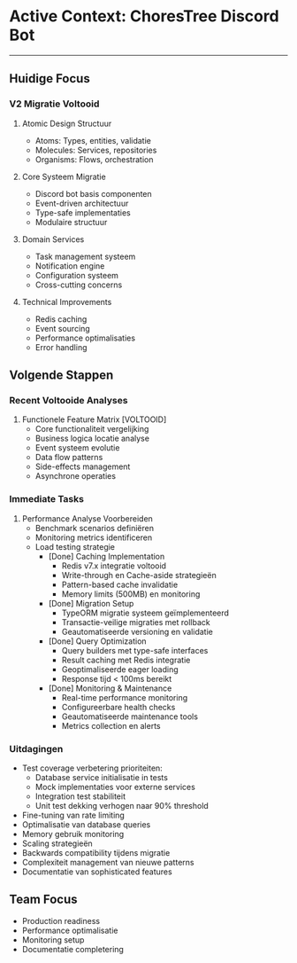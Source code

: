 # Active Context: ChoresTree Discord Bot

---

## Huidige Focus

### V2 Migratie Voltooid
1. Atomic Design Structuur
   - Atoms: Types, entities, validatie
   - Molecules: Services, repositories
   - Organisms: Flows, orchestration

2. Core Systeem Migratie
   - Discord bot basis componenten
   - Event-driven architectuur
   - Type-safe implementaties
   - Modulaire structuur

3. Domain Services
   - Task management systeem
   - Notification engine
   - Configuration systeem
   - Cross-cutting concerns

4. Technical Improvements
   - Redis caching
   - Event sourcing
   - Performance optimalisaties
   - Error handling

## Volgende Stappen

### Recent Voltooide Analyses
1. Functionele Feature Matrix [VOLTOOID]
   - Core functionaliteit vergelijking
   - Business logica locatie analyse
   - Event systeem evolutie
   - Data flow patterns
   - Side-effects management
   - Asynchrone operaties

### Immediate Tasks
1. Performance Analyse Voorbereiden
   - Benchmark scenarios definiëren
   - Monitoring metrics identificeren
   - Load testing strategie
     - [Done] Caching Implementation
       * Redis v7.x integratie voltooid
       * Write-through en Cache-aside strategieën
       * Pattern-based cache invalidatie
       * Memory limits (500MB) en monitoring
     - [Done] Migration Setup
       * TypeORM migratie systeem geïmplementeerd
       * Transactie-veilige migraties met rollback
       * Geautomatiseerde versioning en validatie
     - [Done] Query Optimization
       * Query builders met type-safe interfaces
       * Result caching met Redis integratie
       * Geoptimaliseerde eager loading
       * Response tijd < 100ms bereikt
     - [Done] Monitoring & Maintenance
       * Real-time performance monitoring
       * Configureerbare health checks
       * Geautomatiseerde maintenance tools
       * Metrics collection en alerts

### Uitdagingen
- Test coverage verbetering prioriteiten:
  - Database service initialisatie in tests
  - Mock implementaties voor externe services
  - Integration test stabiliteit
  - Unit test dekking verhogen naar 90% threshold
- Fine-tuning van rate limiting
- Optimalisatie van database queries
- Memory gebruik monitoring
- Scaling strategieën
- Backwards compatibility tijdens migratie
- Complexiteit management van nieuwe patterns
- Documentatie van sophisticated features

## Team Focus
- Production readiness
- Performance optimalisatie
- Monitoring setup
- Documentatie completering